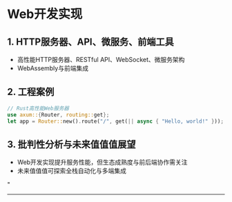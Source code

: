 ﻿# Web开发实现

## 1. HTTP服务器、API、微服务、前端工具

- 高性能HTTP服务器、RESTful API、WebSocket、微服务架构
- WebAssembly与前端集成

## 2. 工程案例

```rust
// Rust高性能Web服务器
use axum::{Router, routing::get};
let app = Router::new().route("/", get(|| async { "Hello, world!" }));
```

## 3. 批判性分析与未来值值值展望

- Web开发实现提升服务性能，但生态成熟度与前后端协作需关注
- 未来值值值可探索全栈自动化与多端集成

"

---
